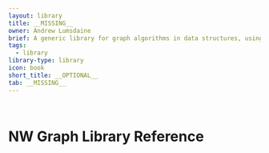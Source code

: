 ```yaml
---
layout: library
title: __MISSING__
owner: Andrew Lumsdaine
brief: A generic library for graph algorithms in data structures, using features and idioms of modern C++
tags:
  - library
library-type: library
icon: book
short_title: __OPTIONAL__
tab: __MISSING__
---
```


```{index} NW Graph Library
```

```{index} Library Reference
```

# NW Graph Library Reference
